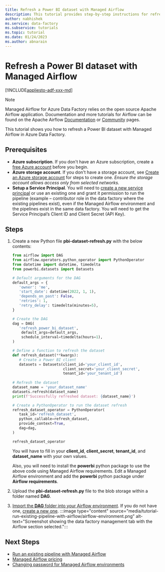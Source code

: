 ```yaml
---
title: Refresh a Power BI dataset with Managed Airflow
description: This tutorial provides step-by-step instructions for refreshing a Power BI dataset with Managed Airflow.
author: nabhishek
ms.service: data-factory
ms.subservice: tutorials
ms.topic: tutorial
ms.date: 01/24/2023
ms.author: abnarain
---
```


# Refresh a Power BI dataset with Managed Airflow

[!INCLUDE[appliesto-adf-xxx-md](includes/appliesto-adf-xxx-md.md)]

> [!NOTE]
> Managed Airflow for Azure Data Factory relies on the open source Apache Airflow application. Documentation and more tutorials for Airflow can be found on the Apache Airflow [Documentation](https://airflow.apache.org/docs/) or [Community](https://airflow.apache.org/community/) pages.

This tutorial shows you how to refresh a Power BI dataset with Managed Airflow in Azure Data Factory.

## Prerequisites

* **Azure subscription**. If you don't have an Azure subscription, create a [free Azure account](https://azure.microsoft.com/free/) before you begin.
* **Azure storage account**. If you don't have a storage account, see [Create an Azure storage account](../storage/common/storage-account-create.md?tabs=azure-portal) for steps to create one. *Ensure the storage account allows access only from selected networks.*
* **Setup a Service Principal**. You will need to [create a new service principal](../active-directory/develop/howto-create-service-principal-portal.md) or use an existing one and grant it permission to run the pipeline (example – contributor role in the data factory where the existing pipelines exist), even if the Managed Airflow environment and the pipelines exist in the same data factory. You will need to get the Service Principal’s Client ID and Client Secret (API Key).

## Steps

1. Create a new Python file **pbi-dataset-refresh.py** with the below contents:
   ```python
   from airflow import DAG
   from airflow.operators.python_operator import PythonOperator
   from datetime import datetime, timedelta
   from powerbi.datasets import Datasets

   # Default arguments for the DAG
   default_args = {
      'owner': 'me',
      'start_date': datetime(2022, 1, 1),
      'depends_on_past': False,
      'retries': 1,
      'retry_delay': timedelta(minutes=5),
   }

   # Create the DAG
   dag = DAG(
      'refresh_power_bi_dataset',
       default_args=default_args,
       schedule_interval=timedelta(hours=1),
   )

   # Define a function to refresh the dataset
   def refresh_dataset(**kwargs):
      # Create a Power BI client
      datasets = Datasets(client_id='your_client_id',
                          client_secret='your_client_secret',
                          tenant_id='your_tenant_id')
    
   # Refresh the dataset
   dataset_name = 'your_dataset_name'
   datasets.refresh(dataset_name)
   print(f'Successfully refreshed dataset: {dataset_name}')

   # Create a PythonOperator to run the dataset refresh
   refresh_dataset_operator = PythonOperator(
      task_id='refresh_dataset',
      python_callable=refresh_dataset,
      provide_context=True,
      dag=dag,
   )

   refresh_dataset_operator
   ```

   You will have to fill in your **client_id**, **client_secret**, **tenant_id**, and **dataset_name** with your own values.

   Also, you will need to install the **powerbi** python package to use the above code using Managed Airflow requirements. Edit a Managed Airflow environment and add the **powerbi** python package under **Airflow requirements**.

1. Upload the **pbi-dataset-refresh.py** file to the blob storage within a folder named **DAG**.
1. [Import the **DAG** folder into your Airflow environment]().  If you do not have one, [create a new one]().
   :::image type="content" source="media/tutorial-run-existing-pipeline-with-airflow/airflow-environment.png" alt-text="Screenshot showing the data factory management tab with the Airflow section selected.":::

## Next Steps

* [Run an existing pipeline with Managed Airflow](tutorial-run-existing-pipeline-with-airflow.md)
* [Managed Airflow pricing](airflow-pricing.md)
* [Changing password for Managed Airflow environments](password-change-airflow.md)
